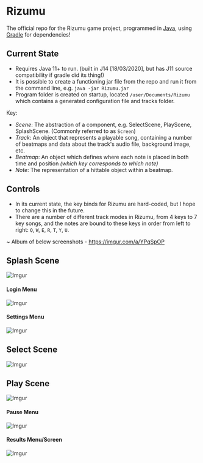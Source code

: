 # Rizumu

The official repo for the Rizumu game project, programmed in [Java](https://go.java/), using [Gradle](https://gradle.org/) for dependencies!

## Current State
* Requires Java 11+ to run. (built in J14 [18/03/2020], but has J11 source compatibility if gradle did its thing!)
* It is possible to create a functioning jar file from the repo and run it from the command line, e.g. `java -jar Rizumu.jar`
* Program folder is created on startup, located `/user/Documents/Rizumu` which contains a generated configuration file and tracks folder.

Key: 
- *Scene*: The abstraction of a component, e.g. SelectScene, PlayScene, SplashScene. (Commonly referred to as `Screen`)
- *Track*: An object that represents a playable song, containing a number of beatmaps and data about the track's audio file, background image, etc.
- *Beatmap*: An object which defines where each note is placed in both time and position *(which key corresponds to which note)* 
- *Note*: The representation of a hittable object within a beatmap.

## Controls
* In its current state, the key binds for Rizumu are hard-coded, but I hope to change this in the future.
* There are a number of different track modes in Rizumu, from 4 keys to 7 key songs, and the notes are bound to these keys in order from left to right: `Q`, `W`, `E`, `R`, `T`, `Y`, `U`.

~ Album of below screenshots - https://imgur.com/a/YPqSpOP

## Splash Scene
![Imgur](https://i.imgur.com/rTJ1uwy.png)

#### Login Menu
![Imgur](https://i.imgur.com/lXUYo8g.png)

#### Settings Menu
![Imgur](https://i.imgur.com/R7IfA3m.png)

## Select Scene
![Imgur](https://i.imgur.com/2XMBJFH.png)

## Play Scene
![Imgur](https://i.imgur.com/L43k9H1.png)

#### Pause Menu
![Imgur](https://i.imgur.com/HB0cBJh.png)

#### Results Menu/Screen
![Imgur](https://i.imgur.com/l5tZG3d.png)

    